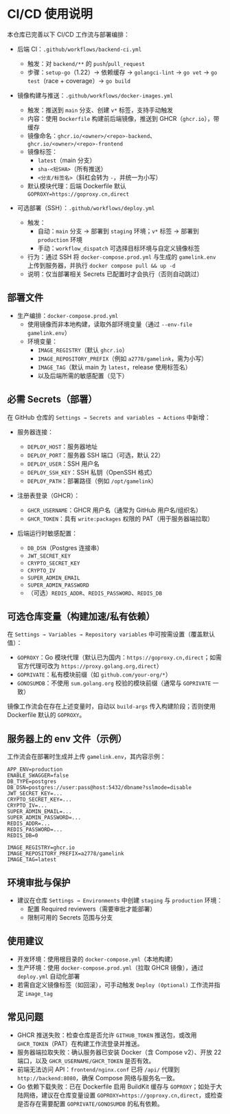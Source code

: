 # CI/CD 使用说明

本仓库已完善以下 CI/CD 工作流与部署编排：

- 后端 CI：`.github/workflows/backend-ci.yml`
  - 触发：对 `backend/**` 的 `push`/`pull_request`
  - 步骤：`setup-go`（1.22）→ 依赖缓存 → `golangci-lint` → `go vet` → `go test`（race + coverage）→ `go build`

- 镜像构建与推送：`.github/workflows/docker-images.yml`
  - 触发：推送到 `main` 分支、创建 `v*` 标签，支持手动触发
  - 内容：使用 `Dockerfile` 构建前后端镜像，推送到 GHCR（`ghcr.io`），带缓存
  - 镜像命名：`ghcr.io/<owner>/<repo>-backend`、`ghcr.io/<owner>/<repo>-frontend`
  - 镜像标签：
    - `latest`（main 分支）
    - `sha-<短SHA>`（所有推送）
    - `<分支/标签名>`（斜杠会转为 `-`，并统一为小写）
  - 默认模块代理：后端 Dockerfile 默认 `GOPROXY=https://goproxy.cn,direct`

- 可选部署（SSH）：`.github/workflows/deploy.yml`
  - 触发：
    - 自动：`main` 分支 → 部署到 `staging` 环境；`v*` 标签 → 部署到 `production` 环境
    - 手动：`workflow_dispatch` 可选择目标环境与自定义镜像标签
  - 行为：通过 SSH 将 `docker-compose.prod.yml` 与生成的 `gamelink.env` 上传到服务器，并执行 `docker compose pull && up -d`
  - 说明：仅当部署相关 Secrets 已配置时才会执行（否则自动跳过）

## 部署文件

- 生产编排：`docker-compose.prod.yml`
  - 使用镜像而非本地构建，读取外部环境变量（通过 `--env-file gamelink.env`）
  - 环境变量：
    - `IMAGE_REGISTRY`（默认 `ghcr.io`）
    - `IMAGE_REPOSITORY_PREFIX`（例如 `a2778/gamelink`，需为小写）
    - `IMAGE_TAG`（默认 main 为 `latest`，release 使用标签名）
    - 以及后端所需的敏感配置（见下）

## 必需 Secrets（部署）

在 GitHub 仓库的 `Settings → Secrets and variables → Actions` 中新增：

- 服务器连接：
  - `DEPLOY_HOST`：服务器地址
  - `DEPLOY_PORT`：服务器 SSH 端口（可选，默认 22）
  - `DEPLOY_USER`：SSH 用户名
  - `DEPLOY_SSH_KEY`：SSH 私钥（OpenSSH 格式）
  - `DEPLOY_PATH`：部署路径（例如 `/opt/gamelink`）

- 注册表登录（GHCR）：
  - `GHCR_USERNAME`：GHCR 用户名（通常为 GitHub 用户名/组织名）
  - `GHCR_TOKEN`：具有 `write:packages` 权限的 PAT（用于服务器端拉取）

- 后端运行时敏感配置：
  - `DB_DSN`（Postgres 连接串）
  - `JWT_SECRET_KEY`
  - `CRYPTO_SECRET_KEY`
  - `CRYPTO_IV`
  - `SUPER_ADMIN_EMAIL`
  - `SUPER_ADMIN_PASSWORD`
  - （可选）`REDIS_ADDR`、`REDIS_PASSWORD`、`REDIS_DB`

## 可选仓库变量（构建加速/私有依赖）

在 `Settings → Variables → Repository variables` 中可按需设置（覆盖默认值）：

- `GOPROXY`：Go 模块代理（默认已为国内：`https://goproxy.cn,direct`；如需官方代理可改为 `https://proxy.golang.org,direct`）
- `GOPRIVATE`：私有模块前缀（如 `github.com/your-org/*`）
- `GONOSUMDB`：不使用 `sum.golang.org` 校验的模块前缀（通常与 `GOPRIVATE` 一致）

镜像工作流会在存在上述变量时，自动以 `build-args` 传入构建阶段；否则使用 Dockerfile 默认的 `GOPROXY`。

## 服务器上的 env 文件（示例）

工作流会在部署时生成并上传 `gamelink.env`，其内容示例：

```env
APP_ENV=production
ENABLE_SWAGGER=false
DB_TYPE=postgres
DB_DSN=postgres://user:pass@host:5432/dbname?sslmode=disable
JWT_SECRET_KEY=... 
CRYPTO_SECRET_KEY=...
CRYPTO_IV=...
SUPER_ADMIN_EMAIL=...
SUPER_ADMIN_PASSWORD=...
REDIS_ADDR=...
REDIS_PASSWORD=...
REDIS_DB=0

IMAGE_REGISTRY=ghcr.io
IMAGE_REPOSITORY_PREFIX=a2778/gamelink
IMAGE_TAG=latest
```

## 环境审批与保护

- 建议在仓库 `Settings → Environments` 中创建 `staging` 与 `production` 环境：
  - 配置 Required reviewers（需要审批才能部署）
  - 限制可用的 Secrets 范围与分支

## 使用建议

- 开发环境：使用根目录的 `docker-compose.yml`（本地构建）
- 生产环境：使用 `docker-compose.prod.yml`（拉取 GHCR 镜像），通过 `deploy.yml` 自动化部署
- 若需自定义镜像标签（如回滚），可手动触发 `Deploy (Optional)` 工作流并指定 `image_tag`

## 常见问题

- GHCR 推送失败：检查仓库是否允许 `GITHUB_TOKEN` 推送包，或改用 `GHCR_TOKEN`（PAT）在构建工作流登录并推送。
- 服务器端拉取失败：确认服务器已安装 Docker（含 Compose v2）、开放 22 端口，以及 `GHCR_USERNAME/GHCR_TOKEN` 是否有效。
- 前端无法访问 API：`frontend/nginx.conf` 已将 `/api/` 代理到 `http://backend:8080`，确保 Compose 网络与服务名一致。
- Go 依赖下载失败：已在 Dockerfile 启用 BuildKit 缓存与 `GOPROXY`；如处于大陆网络，建议在仓库变量设置 `GOPROXY=https://goproxy.cn,direct`，或检查是否存在需要配置 `GOPRIVATE/GONOSUMDB` 的私有依赖。